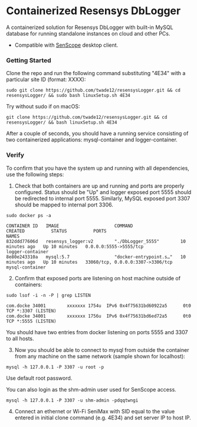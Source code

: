 # Containerized Resensys DbLogger

A containerized solution for Resensys DbLogger with built-in MySQL database for running standalone instances on cloud and other PCs.
* Compatible with [SenScope](https://www.resensys.com/r20/wireless-products-senspot/senscope-monitoring-diagnostics-data-display.html) desktop client.


### Getting Started
Clone the repo and run the following command substituting "4E34" with a particular site ID (format: XXXX):
```
sudo git clone https://github.com/twade12/resensysLogger.git && cd resensysLogger/ && sudo bash linuxSetup.sh 4E34
```
Try without sudo if on macOS:
```
git clone https://github.com/twade12/resensysLogger.git && cd resensysLogger/ && bash linuxSetup.sh 4E34
```
After a couple of seconds, you should have a running service consisting of two containerized applications: mysql-container and logger-container.

### Verify
To confirm that you have the system up and running with all dependencies, use the following steps:
1. Check that both containers are up and running and ports are properly configured. Status should be "Up" and logger exposed port 5555 should be redirected to internal port 5555. Similarly, MySQL exposed port 3307 should be mapped to internal port 3306.
```
sudo docker ps -a
```
```
CONTAINER ID   IMAGE                     COMMAND                  CREATED          STATUS          PORTS                               NAMES
832ddd77606d   resensys_logger:v2        "./DbLogger_5555"        10 minutes ago   Up 10 minutes   0.0.0.0:5555->5555/tcp              logger-container
8e80e243310a   mysql:5.7                 "docker-entrypoint.s…"   10 minutes ago   Up 10 minutes   33060/tcp, 0.0.0.0:3307->3306/tcp   mysql-container
```
2. Confirm that exposed ports are listening on host machine outside of containers:
```
sudo lsof -i -n -P | grep LISTEN
```
```
com.docke 34001        xxxxxxx 1754u  IPv6 0x4f75631bd60922a5      0t0    TCP *:3307 (LISTEN)
com.docke 34001        xxxxxxx 1756u  IPv6 0x4f75631bd6ed72a5      0t0    TCP *:5555 (LISTEN)
```
You should have two entries from docker listening on ports 5555 and 3307 to all hosts.

3. Now you should be able to connect to mysql from outside the container from any machine on the same network (sample shown for localhost):
```
mysql -h 127.0.0.1 -P 3307 -u root -p
```
Use default root password.

You can also login as the shm-admin user used for SenScope access.
```
mysql -h 127.0.0.1 -P 3307 -u shm-admin -pdqqtwngi
```
4. Connect an ethernet or Wi-Fi SeniMax with SID equal to the value entered in initial clone command (e.g. 4E34) and set server IP to host IP.
